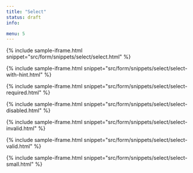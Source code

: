 ```yaml
---
title: "Select"
status: draft
info:

menu: 5
---
```


{% include sample-iframe.html snippet="src/form/snippets/select/select.html" %}

{% include sample-iframe.html snippet="src/form/snippets/select/select-with-hint.html" %}

{% include sample-iframe.html snippet="src/form/snippets/select/select-required.html" %}

{% include sample-iframe.html snippet="src/form/snippets/select/select-disabled.html" %}

{% include sample-iframe.html snippet="src/form/snippets/select/select-invalid.html" %}

{% include sample-iframe.html snippet="src/form/snippets/select/select-valid.html" %}

{% include sample-iframe.html snippet="src/form/snippets/select/select-small.html" %}